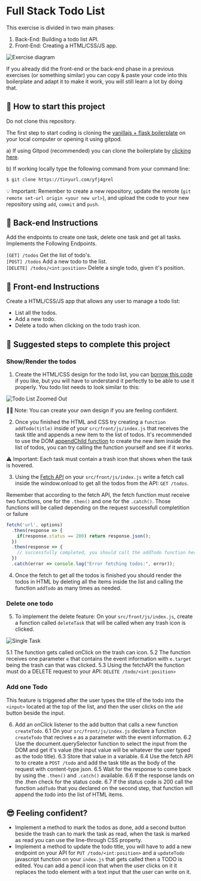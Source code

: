 # Full Stack Todo List

This exercise is divided in two main phases: 

1. Back-End: Building a todo list API.
2. Front-End: Creating a HTML/CSS/JS app.

![Exercise diagram](https://github.com/breatheco-de/full-stack-todo-list/blob/master/diagram.png?raw=true)

If you already did the front-end or the back-end phase in a previous exercises (or something similar) you can copy & paste your code into this boilerplate and adapt it to make it work, you will still learn a lot by doing that.

## 🌱  How to start this project

Do not clone this repository.

The first step to start coding is cloning the [vanillajs + flask boilerplate](https://tinyurl.com/yfj4grel) on your local computer or opening it using gitpod.

a) If using Gitpod (recommended) you can clone the boilerplate by [clicking here](https://tinyurl.com/yfj4grel).

b) If working locally type the following command from your command line: 
```sh
$ git clone https://tinyurl.com/yfj4grel
```

💡 Important: Remember to create a new repository, update the remote (`git remote set-url origin <your new url>`), and upload the code to your new repository using `add`, `commit` and `push`.

## 📝 Back-end Instructions

Add the endpoints to create one task, delete one task and get all tasks. Implements the Following Endpoints.

`[GET] /todos` Get the list of todo's.  
`[POST] /todos` Add a new todo to the list.  
`[DELETE] /todos/<int:position>` Delete a single todo, given it's position.  
  
## 📝 Front-end Instructions

Create a HTML/CSS/JS app that allows any user to manage a todo list: 
- List all the todos.
- Add a new todo.
- Delete a todo when clicking on the todo trash icon.

## 🤗 Suggested steps to complete this project

### Show/Render the todos

1. Create the HTML/CSS design for the todo list, you can [borrow this code](https://codepen.io/alesanchezr/pen/zYrOPbM) if you like, but you will have to understand it perfectly to be able to use it properly. You todo list needs to look similar to this:

![Todo List Zoomed Out](https://github.com/breatheco-de/full-stack-todo-list/blob/master/todo-zoom-out.png?raw=true)

🤘🏼 Note: You can create your own design if you are feeling confident.

2. Once you finished the HTML and CSS try creating a `function addTodo(title)` inside of your `src/front/js/index.js` that receives the task title and appends a new item to the list of todos. It's recommended to use the DOM [appendChild function](https://www.w3schools.com/jsref/met_node_appendchild.asp) to create the new item inside the list of todos, you can try calling the function yourself and see if it works.

⚠️ Important: Each task must contain a trash icon that shows when the task is hovered.

3. Using the [Fetch API](https://content.breatheco.de/lesson/the-fetch-javascript-api) on your `src/front/js/index.js` write a fetch call inside the window.onload to get all the todos from the API: `GET /todos`.

Remember that according to the fetch API, the fetch function must receive two functions, one for the `.then()` and one for the `.catch()`. Those functions will be called depending on the request successfull completition or failure

```js
fetch('url', options)
  .then(response => {
    if(response.status == 200) return response.json();
  })
  .then(response => {
    // successfully completed, you should call the addTodo function here.
  })
  .catch(error => console.log("Error fetching todos:", error));
```

4. Once the fetch to get all the todos is finished you should render the todos in HTML by deleting all the items inside the list and calling the function `addTodo` as many times as needed.

### Delete one todo

5. To implement the delete feature: On your `src/front/js/index.js`, create a function called `deleteTask` that will be called when any trash icon is clicked.

![Single Task](https://github.com/breatheco-de/full-stack-todo-list/blob/master/delete-task.png?raw=true)

5.1 The function gets called onClick on the trash can icon.
5.2 The function receives one parameter `e` that contains the event information with `e.target` being the trash can that was clicked.
5.3 Using the fetchAPI the function must do a DELETE request to your API: `DELETE /todo/<int:position>`

### Add one Todo

This feature is triggered after the user types the title of the todo into the `<input>` located at the top of the list, and then the user clicks on the `add` button beside the input.

6. Add an onClick listener to the add button that calls a new function `createTodo`.
6.1 On your `src/front/js/index.js` declare a function `createTodo` that recives `e` as a parameter with the event information.
6.2 Use the document.querySelector function to select the input from the DOM and get it's value (the input value will be whatever the user typed as the todo title).
6.3 Store that value in a variable.
6.4 Use the fetch API to to create a `POST /todo` and add the task title as the body of the request with content-type json.
6.5 Wait for the response to come back by using the `.then()` and `.catch()` available.
6.6 If the response lands on the .then check for the status code.
6.7 If the status code is 200 call the function `addTodo` that you declared on the second step, that function will append the todo into the list of HTML items.


## 😎 Feeling confident?

- Implement a method to mark the todos as done, add a second button beside the trash can to mark the task as read, when the task is marked as read you can use the line-through CSS property.
- Implement a method to update the todo title, you will have to add a new endpoint on your API for `PUT /todo/<int:position>` and a `updateTodo` javascript function on your `index.js` that gets called then a TODO is edited. You can add a pencil icon that when the user clicks on it it replaces the todo element with a text input that the user can write on it.
